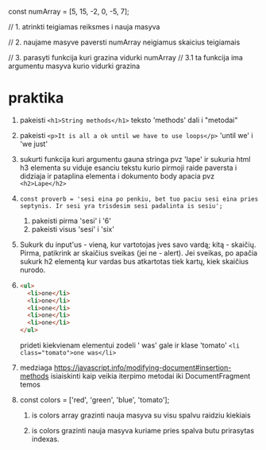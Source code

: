 const numArray = [5, 15, -2, 0, -5, 7];

// 1. atrinkti teigiamas reiksmes i nauja masyva

// 2. naujame masyve paversti numArray neigiamus skaicius teigiamais

// 3. parasyti funkcija kuri grazina vidurki numArray
// 3.1 ta funkcija ima argumentu masyva kurio vidurki grazina

# praktika

1. pakeisti `<h1>String methods</h1>` teksto 'methods' dali i "metodai"
2. pakeisti `<p>It is all a ok until we have to use loops</p>` 'until we' i 'we just'

3. sukurti funkcija kuri argumentu gauna stringa pvz 'lape' ir sukuria html h3 elementa su viduje esanciu tekstu kurio pirmoji raide paversta i didziaja ir pataplina elementa i dokumento body apacia pvz `<h2>Lape</h2>`

4. `const proverb =
'sesi eina po penkiu, bet tuo paciu sesi eina pries septynis. Ir sesi yra trisdesim sesi padalinta is sesiu';`

   1. pakeisti pirma 'sesi' i '6'
   2. pakeisti visus 'sesi' i 'six'

5. Sukurk du input'us - vieną, kur vartotojas įves savo vardą; kitą - skaičių. Pirma, patikrink ar skaičius sveikas (jei ne - alert). Jei sveikas, po apačia sukurk h2 elementą kur vardas bus atkartotas tiek kartų, kiek skaičius nurodo.

6. ```html
   <ul>
     <li>one</li>
     <li>one</li>
     <li>one</li>
     <li>one</li>
     <li>one</li>
   </ul>
   ```

   prideti kiekvienam elementui zodeli ' was' gale ir klase 'tomato' `<li class="tomato">one was</li>`

7. medziaga https://javascript.info/modifying-document#insertion-methods
   isiaiskinti kaip veikia iterpimo metodai iki DocumentFragment temos

8. const colors = ['red', 'green', 'blue', 'tomato'];

   1. is colors array grazinti nauja masyva su visu spalvu raidziu kiekiais

   2. is colors grazinti nauja masyva kuriame pries spalva butu prirasytas indexas.

